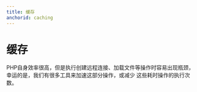 ```yaml
---
title: 缓存
anchorid: caching
---
```


<h1 id="caching">缓存</h1>

PHP自身效率很高，但是执行创建远程连接、加载文件等操作时容易出现瓶颈，幸运的是，我们有很多工具来加速这部分操作，或减少
这些耗时操作的执行次数。